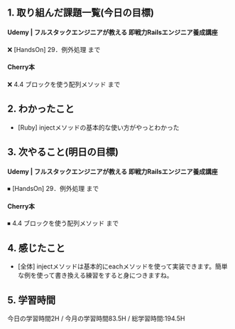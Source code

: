 ## 1. 取り組んだ課題一覧(今日の目標)  

#### Udemy | フルスタックエンジニアが教える 即戦力Railsエンジニア養成講座
❌ [HandsOn] 29．例外処理 まで

#### Cherry本
❌ 4.4 ブロックを使う配列メソッド まで

## 2. わかったこと  
- [Ruby] injectメソッドの基本的な使い方がやっとわかった

## 3. 次やること(明日の目標)  
#### Udemy | フルスタックエンジニアが教える 即戦力Railsエンジニア養成講座
⏹ [HandsOn] 29．例外処理 まで

#### Cherry本
⏹ 4.4 ブロックを使う配列メソッド まで

## 4. 感じたこと
- [全体] injectメソッドは基本的にeachメソッドを使って実装できます。簡単な例を使って書き換える練習をすると身につきますね。

## 5. 学習時間
今日の学習時間2H / 今月の学習時間83.5H / 総学習時間:194.5H
